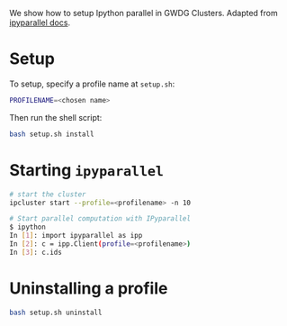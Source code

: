We show how to setup Ipython parallel in GWDG Clusters. 
Adapted from [ipyparallel docs](https://ipyparallel.readthedocs.io/en/latest/process.html#using-ipcluster-in-pbs-mode).

# Setup
To setup, specify a profile name at `setup.sh`:
```bash
PROFILENAME=<chosen name>
``` 

Then run the shell script:
```bash
bash setup.sh install
```

# Starting `ipyparallel`
```bash
# start the cluster
ipcluster start --profile=<profilename> -n 10

# Start parallel computation with IPyparallel
$ ipython
In [1]: import ipyparallel as ipp
In [2]: c = ipp.Client(profile=<profilename>)
In [3]: c.ids
```

# Uninstalling a profile
```bash
bash setup.sh uninstall
```
